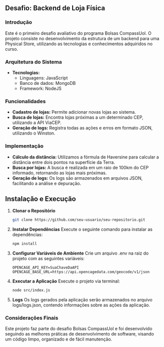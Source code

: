 ## Desafio: Backend de Loja Física

### Introdução
Este é o primeiro desafio avaliativo do programa Bolsas CompassUol. O projeto consiste no desenvolvimento da estrutura de um backend para uma Physical Store, utilizando as tecnologias e conhecimentos adquiridos no curso.

### Arquitetura do Sistema
* **Tecnologias:**
  * Linguagens: JavaScript
  * Banco de dados: MongoDB 
  * Framework: NodeJS

### Funcionalidades
* **Cadastro de lojas:** Permite adicionar novas lojas ao sistema.
* **Busca de lojas:** Encontra lojas próximas a um determinado CEP, utilizando a API ViaCEP.
* **Geração de logs:** Registra todas as ações e erros em formato JSON, utilizando o Winston.

### Implementação
* **Cálculo da distância:** Utilizamos a fórmula de Haversine para calcular a distância entre dois pontos na superfície da Terra.
* **Busca por lojas:** A busca é realizada em um raio de 100km do CEP informado, retornando as lojas mais próximas.
* **Geração de logs:** Os logs são armazenados em arquivos JSON, facilitando a análise e depuração.

## Instalação e Execução

1. **Clonar o Repositório**

    ```bash
    git clone https://github.com/seu-usuario/seu-repositorio.git

2. **Instalar Dependências**
Execute o seguinte comando para instalar as dependências:
    ```bash
    npm install

3. **Configurar Variáveis de Ambiente**
Crie um arquivo .env na raiz do projeto com as seguintes variáveis:
    ```bach
    OPENCAGE_API_KEY=SuaChaveDaAPI
    OPENCAGE_BASE_URL=https://api.opencagedata.com/geocode/v1/json

4. **Executar a Aplicação**
Execute o projeto via terminal:
    ```bash	
    node src/index.js  

5. **Logs**
Os logs gerados pela aplicação serão armazenados no arquivo logs/logs.json, contendo informações sobre as ações da aplicação.

### Considerações Finais
Este projeto faz parte do desafio Bolsas CompassUol e foi desenvolvido seguindo as melhores práticas de desenvolvimento de software, visando um código limpo, organizado e de fácil manutenção.


